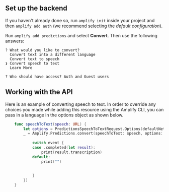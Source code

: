 ## Set up the backend

If you haven't already done so, run `amplify init` inside your project and then `amplify add auth` (we recommend selecting the *default configuration*).

Run `amplify add predictions` and select **Convert**. Then use the following answers:

```console
? What would you like to convert?
  Convert text into a different language
  Convert text to speech
❯ Convert speech to text
  Learn More

? Who should have access? Auth and Guest users
```

## Working with the API

Here is an example of converting speech to text. In order to override any choices you made while adding this resource using the Amplify CLI, you can pass in a language in the options object as shown below.

```swift
    func speechToText(speech: URL) {
        let options = PredictionsSpeechToTextRequest.Options(defaultNetworkPolicy: .auto, language: .usEnglish, pluginOptions: nil)
        _ = Amplify.Predictions.convert(speechToText: speech, options: options, listener: { (event) in
            
            switch event {
            case .completed(let result):
                print(result.transcription)
            default:
                print("")
                
                
            }
        })
    }
```

